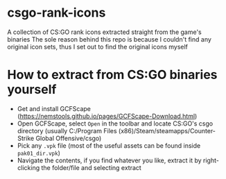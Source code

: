 # csgo-rank-icons

A collection of CS:GO rank icons extracted straight from the game's binaries
The sole reason behind this repo is because I couldn't find any original icon sets, thus I set out to find the original icons myself

# How to extract from CS:GO binaries yourself

* Get and install GCFScape (https://nemstools.github.io/pages/GCFScape-Download.html)
* Open GCFScape, select `Open` in the toolbar and locate CS:GO's csgo directory (usually C:/Program Files (x86)/Steam/steamapps/Counter-Strike Global Offensive/csgo)
* Pick any `.vpk` file (most of the useful assets can be found inside `pak01_dir.vpk`)
* Navigate the contents, if you find whatever you like, extract it by right-clicking the folder/file and selecting extract
